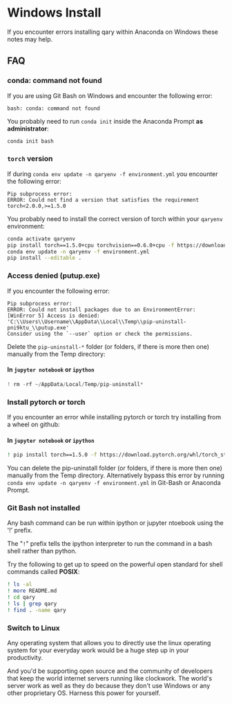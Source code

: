 # Windows Install

If you encounter errors installing qary within Anaconda on Windows these notes may help.

## FAQ

### conda: command not found

If you are using Git Bash on Windows and encounter the following error:

```
bash: conda: command not found
```

You probably need to run `conda init` inside the Anaconda Prompt **as administrator**:

```bash
conda init bash
```

### `torch` version

If during `conda env update -n qaryenv -f environment.yml` you encounter the following error:

```
Pip subprocess error:
ERROR: Could not find a version that satisfies the requirement torch<2.0.0,>=1.5.0
```

You probably need to install the correct version of torch within your `qaryenv` environment:

```bash
conda activate qaryenv
pip install torch==1.5.0+cpu torchvision==0.6.0+cpu -f https://download.pytorch.org/whl/torch_stable.html
conda env update -n qaryenv -f environment.yml
pip install --editable .
```

### Access denied (putup.exe)

If you encounter the following error:

```
Pip subprocess error:
ERROR: Could not install packages due to an EnvironmentError: [WinError 5] Access is denied: 'C:\\Users\\Username\\AppData\\Local\\Temp\\pip-uninstall-pni9ktu_\\putup.exe'
Consider using the `--user` option or check the permissions.
```

Delete the `pip-uninstall-*` folder (or folders, if there is more then one) manually from the Temp directory:

#### In **`jupyter notebook`** or **`ipython`**
```python
! rm -rf ~/AppData/Local/Temp/pip-uninstall*
```

### Install pytorch or torch

If you encounter an error while installing pytorch or torch try installing from a wheel on github:

#### In **`jupyter notebook`** or **`ipython`**
```bash
! pip install torch==1.5.0 -f https://download.pytorch.org/whl/torch_stable.html
```

You can delete the pip-uninstall folder (or folders, if there is more then one) manually from the Temp directory.
Alternatively bypass this error by running `conda env update -n qaryenv -f environment.yml` in Git-Bash or Anaconda Prompt.


### Git Bash not installed

Any bash command can be run within ipython or jupyter ntoebook using the '!' prefix.

The "`!`" prefix tells the ipython interpreter to run the command in a bash shell rather than python.

Try the following to get up to speed on the powerful open standard for shell commands called **POSIX**:

```bash
! ls -al
! more README.md
! cd qary
! ls | grep qary
! find . -name qary
```

### Switch to Linux

Any operating system that allows you to directly use the linux operating system for your everyday work would be a huge step up in your productivity.

And you'd be supporting open source and the community of developers that keep the world internet servers running like clockwork.
The world's server work as well as they do because they don't use Windows or any other proprietary OS.
Harness this power for yourself.

